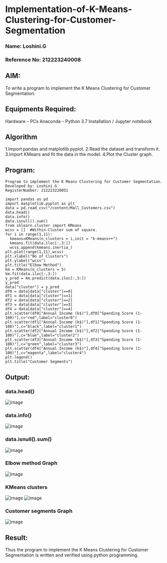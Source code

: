 # Implementation-of-K-Means-Clustering-for-Customer-Segmentation
### Name: Loshini.G
### Reference No: 212223240008

## AIM:
To write a program to implement the K Means Clustering for Customer Segmentation.

## Equipments Required:
Hardware – PCs
Anaconda – Python 3.7 Installation / Jupyter notebook

## Algorithm

1.Import pandas and matplotlib.pyplot.
2.Read the dataset and transform it.
3.Import KMeans and fit the data in the model.
4.Plot the Cluster graph.

## Program:
```
Program to implement the K Means Clustering for Customer Segmentation.
Developed by: Loshini.G
RegisterNumber: 212223220051
```
```
import pandas as pd
import matplotlib.pyplot as plt
data = pd.read_csv("/content/Mall_Customers.csv")
data.head()
data.info()
data.isnull().sum()
from sklearn.cluster import KMeans
wcss = []  #Within-Cluster sum of square. 
for i in range(1,11):
  kmeans=KMeans(n_clusters = i,init = "k-means++")
  kmeans.fit(data.iloc[:,3:])
  wcss.append(kmeans.inertia_)
plt.plot(range(1,11),wcss)
plt.xlabel("No of Clusters")
plt.ylabel("wcss")
plt.title("Elbow Method")
km = KMeans(n_clusters = 5)
km.fit(data.iloc[:,3:])
y_pred = km.predict(data.iloc[:,3:])
y_pred
data["cluster"] = y_pred
df0 = data[data["cluster"]==0]
df1 = data[data["cluster"]==1]
df2 = data[data["cluster"]==2]
df3 = data[data["cluster"]==3]
df4 = data[data["cluster"]==4]
plt.scatter(df0["Annual Income (k$)"],df0["Spending Score (1-100)"],c="red",label="cluster0")
plt.scatter(df1["Annual Income (k$)"],df1["Spending Score (1-100)"],c="black",label="cluster1")
plt.scatter(df2["Annual Income (k$)"],df2["Spending Score (1-100)"],c="blue",label="cluster2")
plt.scatter(df3["Annual Income (k$)"],df3["Spending Score (1-100)"],c="green",label="cluster3")
plt.scatter(df4["Annual Income (k$)"],df4["Spending Score (1-100)"],c="magenta",label="cluster4")
plt.legend()
plt.title("Customer Segments")
```
## Output:

### data.head() 
![image](https://github.com/Loshini2301/Implementation-of-K-Means-Clustering-for-Customer-Segmentation/assets/150007305/1b5306e7-a3ae-4df7-b625-135d10b2816f)

### data.info()
![image](https://github.com/Loshini2301/Implementation-of-K-Means-Clustering-for-Customer-Segmentation/assets/150007305/306d2217-1034-4661-9ecc-87d1c15221f3)

### data.isnull().sum() 
![image](https://github.com/Loshini2301/Implementation-of-K-Means-Clustering-for-Customer-Segmentation/assets/150007305/a68b11b8-294a-4c0e-b43b-d137397b24a1)

### Elbow method Graph
![image](https://github.com/Loshini2301/Implementation-of-K-Means-Clustering-for-Customer-Segmentation/assets/150007305/0b1c3718-b07a-4b73-b1ff-93aad6f44a32)

### KMeans clusters
![image](https://github.com/Loshini2301/Implementation-of-K-Means-Clustering-for-Customer-Segmentation/assets/150007305/f0f4c9c0-b411-4ca6-be72-0666a006fc9b)
![image](https://github.com/Loshini2301/Implementation-of-K-Means-Clustering-for-Customer-Segmentation/assets/150007305/e36c6f94-fdff-41f4-816f-8616a636f97b)

### Customer segments Graph
![image](https://github.com/Loshini2301/Implementation-of-K-Means-Clustering-for-Customer-Segmentation/assets/150007305/f66fb993-9b27-4ea5-886f-199680f1cf80)

## Result:
Thus the program to implement the K Means Clustering for Customer Segmentation is written and verified using python programming.
